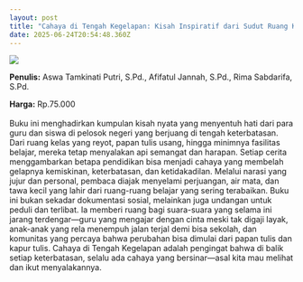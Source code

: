 ```yaml
---
layout: post
title: "Cahaya di Tengah Kegelapan: Kisah Inspiratif dari Sudut Ruang Kelas"
date: 2025-06-24T20:54:48.360Z
---
```

![](/images/uploads/cahaya-di-tengah-kegelapan.jpg)

**P﻿enulis:** Aswa Tamkinati Putri, S.Pd., Afifatul Jannah, S.Pd., Rima Sabdarifa, S.Pd.

**Harga:** Rp.75.000\
\
Buku ini menghadirkan kumpulan kisah nyata yang menyentuh hati dari para guru dan siswa di pelosok negeri yang berjuang di tengah keterbatasan. Dari ruang kelas yang reyot, papan tulis usang, hingga minimnya fasilitas belajar, mereka tetap menyalakan api semangat dan harapan. Setiap cerita menggambarkan betapa pendidikan bisa menjadi cahaya yang membelah gelapnya kemiskinan, keterbatasan, dan ketidakadilan. Melalui narasi yang jujur dan personal, pembaca diajak menyelami perjuangan, air mata, dan tawa kecil yang lahir dari ruang-ruang belajar yang sering terabaikan.
	Buku ini bukan sekadar dokumentasi sosial, melainkan juga undangan untuk peduli dan terlibat. Ia memberi ruang bagi suara-suara yang selama ini jarang terdengar—guru yang mengajar dengan cinta meski tak digaji layak, anak-anak yang rela menempuh jalan terjal demi bisa sekolah, dan komunitas yang percaya bahwa perubahan bisa dimulai dari papan tulis dan kapur tulis. Cahaya di Tengah Kegelapan adalah pengingat bahwa di balik setiap keterbatasan, selalu ada cahaya yang bersinar—asal kita mau melihat dan ikut menyalakannya.